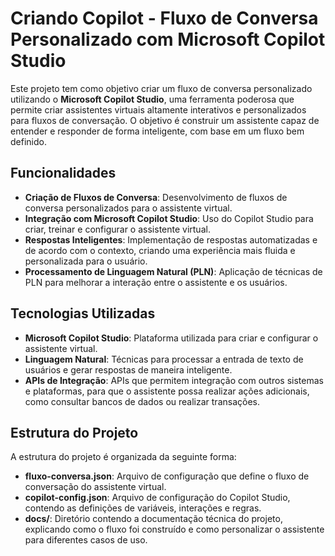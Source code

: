 # Criando Copilot - Fluxo de Conversa Personalizado com Microsoft Copilot Studio

Este projeto tem como objetivo criar um fluxo de conversa personalizado utilizando o **Microsoft Copilot Studio**, uma ferramenta poderosa que permite criar assistentes virtuais altamente interativos e personalizados para fluxos de conversação. O objetivo é construir um assistente capaz de entender e responder de forma inteligente, com base em um fluxo bem definido.

## Funcionalidades

- **Criação de Fluxos de Conversa**: Desenvolvimento de fluxos de conversa personalizados para o assistente virtual.
- **Integração com Microsoft Copilot Studio**: Uso do Copilot Studio para criar, treinar e configurar o assistente virtual.
- **Respostas Inteligentes**: Implementação de respostas automatizadas e de acordo com o contexto, criando uma experiência mais fluida e personalizada para o usuário.
- **Processamento de Linguagem Natural (PLN)**: Aplicação de técnicas de PLN para melhorar a interação entre o assistente e os usuários.

## Tecnologias Utilizadas

- **Microsoft Copilot Studio**: Plataforma utilizada para criar e configurar o assistente virtual.
- **Linguagem Natural**: Técnicas para processar a entrada de texto de usuários e gerar respostas de maneira inteligente.
- **APIs de Integração**: APIs que permitem integração com outros sistemas e plataformas, para que o assistente possa realizar ações adicionais, como consultar bancos de dados ou realizar transações.

## Estrutura do Projeto

A estrutura do projeto é organizada da seguinte forma:

- **fluxo-conversa.json**: Arquivo de configuração que define o fluxo de conversação do assistente virtual.
- **copilot-config.json**: Arquivo de configuração do Copilot Studio, contendo as definições de variáveis, interações e regras.
- **docs/**: Diretório contendo a documentação técnica do projeto, explicando como o fluxo foi construído e como personalizar o assistente para diferentes casos de uso.
